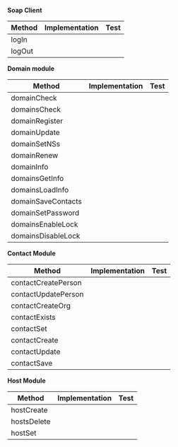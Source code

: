 **Soap Client**

| Method | Implementation | Test |
|---|:---:|---|
| logIn | |  |
| logOut |  |  |

**Domain module**

| Method | Implementation | Test |
|---|:---:|---|
| domainCheck | |  |
| domainsCheck |  |  |
| domainRegister |  |  |
| domainUpdate |  |  |
| domainSetNSs |  |  |
| domainRenew |  |  |
| domainInfo |  |  |
| domainsGetInfo |  |  |
| domainsLoadInfo |  |  |
| domainSaveContacts |  |  |
| domainSetPassword |  |  |
| domainsEnableLock |  |  |
| domainsDisableLock |  |  |


**Contact Module**

| Method | Implementation | Test |
|---|:---:|---|
| contactCreatePerson |  |  |
| contactUpdatePerson |  |  |
| contactCreateOrg |  |  |
| contactExists |  |  |
| contactSet |  |  |
| contactCreate |  |  |
| contactUpdate |  |  |
| contactSave |  |  |


**Host Module**

| Method | Implementation | Test |
|---|:---:|---|
| hostCreate |  |  |
| hostsDelete |  |  |
| hostSet |  |  |
